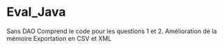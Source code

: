 # Eval_Java
Sans DAO
Comprend le code pour les questions 1 et 2.
Amélioration de la mémoire
Exportation en CSV et XML
